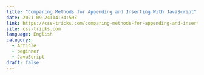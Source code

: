 ```yaml
---
title: "Comparing Methods for Appending and Inserting With JavaScript"
date: 2021-09-24T14:34:59Z
link: https://css-tricks.com/comparing-methods-for-appending-and-inserting-with-javascript/?utm_medium=RSS&utm_source=news.12bit.vn
site: css-tricks.com
language: English
category:
  - Article
  - beginner
  - JavaScript
draft: false
---
```

